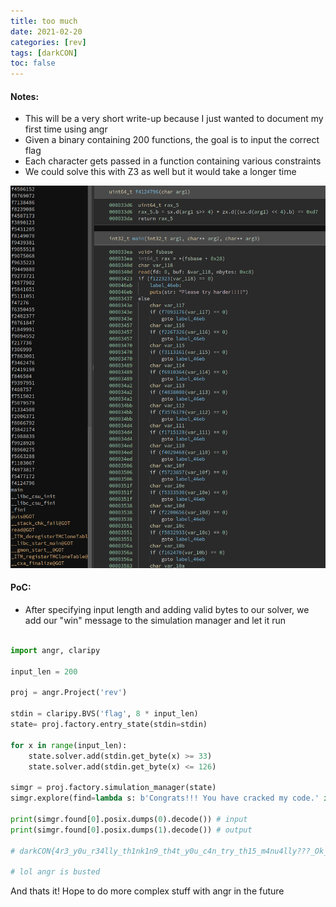 ```yaml
---
title: too much
date: 2021-02-20
categories: [rev]
tags: [darkCON]
toc: false
---
```


#### Notes:

- This will be a very short write-up because I just wanted to document my first time using angr
- Given a binary containing 200 functions, the goal is to input the correct flag
- Each character gets passed in a function containing various constraints
- We could solve this with Z3 as well but it would take a longer time

![Snippet of chall](/assets/img/darkCON/screenshot1.png)

#### PoC:

- After specifying input length and adding valid bytes to our solver, we add our "win" message to the simulation manager and let it run

```Python

import angr, claripy

input_len = 200

proj = angr.Project('rev')

stdin = claripy.BVS('flag', 8 * input_len)
state= proj.factory.entry_state(stdin=stdin)

for x in range(input_len):
    state.solver.add(stdin.get_byte(x) >= 33)
    state.solver.add(stdin.get_byte(x) <= 126)

simgr = proj.factory.simulation_manager(state)
simgr.explore(find=lambda s: b'Congrats!!! You have cracked my code.' in s.posix.dumps(1))

print(simgr.found[0].posix.dumps(0).decode()) # input
print(simgr.found[0].posix.dumps(1).decode()) # output

# darkCON{4r3_y0u_r34lly_th1nk1n9_th4t_y0u_c4n_try_th15_m4nu4lly???_Ok_I_th1nk_y0u_b3tt3r_us3_s0m3_aut0m4t3d_t00ls_l1k3_4n9r_0r_Z3_t0_m4k3_y0ur_l1f3_much_e4s13r.C0ngr4ts_f0r_s0lv1in9_th3_e4sy_ch4ll3ng3}

# lol angr is busted

```
And thats it! Hope to do more complex stuff with angr in the future
